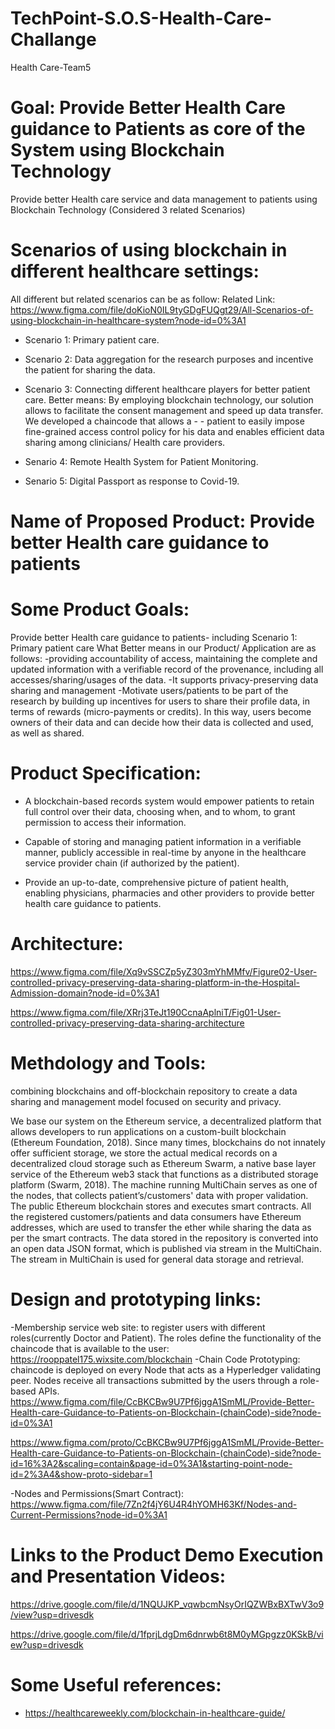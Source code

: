 # TechPoint-S.O.S-Health-Care-Challange
Health Care-Team5
# Goal: Provide Better Health Care guidance to Patients as core of the System using Blockchain Technology
Provide better Health care service and data management to patients using Blockchain Technology 
(Considered 3 related Scenarios)

# Scenarios of using blockchain in different healthcare settings: 

All different but related scenarios can be as follow: 
Related Link: https://www.figma.com/file/doKioN0IL9tyGDgFUQgt29/All-Scenarios-of-using-blockchain-in-healthcare-system?node-id=0%3A1

- Scenario 1: Primary patient care.
- Scenario 2: Data aggregation for the research purposes and incentive the patient for sharing the data.
- Scenario 3: Connecting different healthcare players for better patient care.
Better means: By employing blockchain technology, our solution allows to facilitate the consent management and speed up data transfer. We developed a chaincode that allows a - - patient to easily impose fine-grained access control policy for his data and enables efficient data sharing among clinicians/ Health care providers.

- Senario 4: Remote Health System for Patient Monitoring.

- Senario 5: Digital Passport as response to Covid-19.


# Name of Proposed Product:  Provide better Health care guidance to patients

# Some Product Goals:
Provide better Health care guidance to patients- including Scenario 1: Primary patient care
What Better means in our Product/ Application are as follows:
-providing accountability of access, maintaining the complete and updated information with a verifiable record of the provenance, including all accesses/sharing/usages of the data.
-It supports privacy-preserving data sharing and management
-Motivate users/patients to be part of the research by building up incentives for users to share their profile data, in terms of rewards (micro-payments or credits). In this way, users become owners of their data and can decide how their data is collected and used, as well as shared.

# Product Specification:

- A blockchain-based records system would empower patients to retain full control over their data, choosing when, and to whom, to grant permission to access their information.

- Capable of storing and managing patient information in a verifiable manner, publicly accessible in real-time by anyone in the healthcare service provider chain (if authorized by the patient).

- Provide an up-to-date, comprehensive picture of patient health, enabling physicians, pharmacies and other providers to provide better health care guidance to patients.

# Architecture: 
https://www.figma.com/file/Xq9vSSCZp5yZ303mYhMMfv/Figure02-User-controlled-privacy-preserving-data-sharing-platform-in-the-Hospital-Admission-domain?node-id=0%3A1

https://www.figma.com/file/XRrj3TeJt190CcnaAplniT/Fig01-User-controlled-privacy-preserving-data-sharing-architecture


# Methdology and Tools:
combining blockchains and off-blockchain repository to create a data sharing and management model focused on security and privacy.

We base our system on the Ethereum service, a decentralized platform that allows developers to run applications on a custom-built blockchain (Ethereum Foundation, 2018). Since many times, blockchains do not innately offer sufficient storage, we store the actual medical records on a decentralized cloud storage such as Ethereum Swarm, a native base layer service of the Ethereum web3 stack that functions as a distributed storage platform (Swarm, 2018). 
The machine running MultiChain serves as one of the nodes, that collects patient’s/customers' data with proper validation. The public Ethereum blockchain stores and executes smart contracts. All the registered customers/patients and data consumers have Ethereum addresses, which are used to transfer the ether while sharing the data as per the smart contracts.
The data stored in the repository is converted into an open data JSON format, which is published via stream in the MultiChain. The stream in MultiChain is used for general data storage and retrieval.

# Design and prototyping links:

-Membership service web site:  to register users with different roles(currently Doctor and Patient). The roles define the functionality of the chaincode that is available to the user: https://rooppatel175.wixsite.com/blockchain
-Chain Code Prototyping: chaincode is deployed on every Node that acts as a Hyperledger validating peer. Nodes receive all transactions submitted by the users through a role-based APIs. https://www.figma.com/file/CcBKCBw9U7Pf6jggA1SmML/Provide-Better-Health-care-Guidance-to-Patients-on-Blockchain-(chainCode)-side?node-id=0%3A1

https://www.figma.com/proto/CcBKCBw9U7Pf6jggA1SmML/Provide-Better-Health-care-Guidance-to-Patients-on-Blockchain-(chainCode)-side?node-id=16%3A2&scaling=contain&page-id=0%3A1&starting-point-node-id=2%3A4&show-proto-sidebar=1

-Nodes and Permissions(Smart Contract): https://www.figma.com/file/7Zn2f4jY6U4R4hYOMH63Kf/Nodes-and-Current-Permissions?node-id=0%3A1

# Links to the Product Demo Execution and Presentation Videos:
https://drive.google.com/file/d/1NQUJKP_vqwbcmNsyOrIQZWBxBXTwV3o9/view?usp=drivesdk

https://drive.google.com/file/d/1fprjLdgDm6dnrwb6t8M0yMGpgzz0KSkB/view?usp=drivesdk



# Some Useful references:
- https://healthcareweekly.com/blockchain-in-healthcare-guide/  



